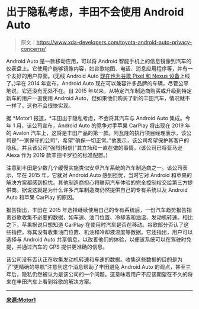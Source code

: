# 出于隐私考虑，丰田不会使用 Android Auto

> 原文：<https://www.xda-developers.com/toyota-android-auto-privacy-concerns/>

Android Auto 是一款移动应用，可以将 Android 智能手机上的信息镜像到汽车的仪表盘上。它使用户能够镜像内容，如谷歌地图、电话、消息应用程序等，并有一个友好的用户界面。(无线 Android Auto [现在也为谷歌 Pixel 和 Nexus 设备](https://www.xda-developers.com/wireless-android-auto-google-pixel-nexus/)上线了。)早在 2014 年宣布，Android Auto 现在可以兼容许多品牌的车辆，尽管公平地说，它还没有无处不在。自 2015 年以来，从特定汽车制造商购买或升级到特定新车的用户一直使用 Android Auto，但如果他们购买了新的丰田汽车，情况就不一样了。这也不会很快实现。

据 *Motor1 报道，*丰田出于隐私考虑，不会将其汽车与 Android Auto 集成。今年 1 月，该公司宣布，Android Auto 的竞争对手苹果 CarPlay 将出现在 2019 年的 Avalon 汽车上，这将是丰田产品的第一款。阿瓦隆的执行项目经理表示，该公司是“一家保守的公司”，希望“确保一切正常。”他表示，该公司希望保护其客户的隐私，并且该公司“强烈[相信]”其立场和一直在做的事情。(该公司已将亚马逊 Alexa 作为 2019 款丰田卡罗拉的标准配置。)

注意到丰田是少数几个缓慢实施类似安卓汽车系统的汽车制造商之一。该公司表示，早在 2015 年，它就对 Android Auto 感到担忧，当时它对 Android 和苹果的解决方案都感到担忧。其他制造商担心将联网汽车体验的完全控制权交给第三方提供商。据说这就是为什么许多汽车制造商仍然提供自己的专有系统以及 Android Auto 和苹果 CarPlay 的原因。

报告指出，丰田在 2015 年选择继续使用自己的专有系统后，一份汽车趋势报告指责谷歌收集不必要的数据，如车速、油门位置、冷却液和油温、发动机转速。相比之下，苹果据说只想知道 CarPlay 在使用时汽车是否在移动。谷歌部分否认了这些指控，称其没有收集油门位置、机油和冷却液温度等数据。它还指出，用户可以选择与 Android Auto 共享信息，以改善他们的体验，以便该系统可以在驾驶时免提，并通过汽车的 GPS 提供更准确的信息。

该公司没有否认正在收集发动机转速和车速的数据。收集这些数据的目的是为了“更精确的导航”注意到这个消息帮助了丰田避免 Android Auto 的观点，甚至三年后，隐私仍然被认为是该公司的一个问题。这意味着用户不应该期望在不久的将来在丰田汽车上看到谷歌的解决方案。

* * *

[**来源:Motor1**](https://www.motor1.com/news/239477/toyota-android-auto-privacy-concerns/)